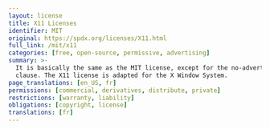 ```yaml
---
layout: license
title: X11 Licenses
identifier: MIT
original: https://spdx.org/licenses/X11.html
full_link: /mit/x11
categories: [free, open-source, permissive, advertising]
summary: >-
  It is basically the same as the MIT license, except for the no-advertising
  clause. The X11 license is adapted for the X Window System.
page_translations: [en_US, fr]
permissions: [commercial, derivatives, distribute, private]
restrictions: [warranty, liability]
obligations: [copyright, license]
translations: [fr]
---
```

